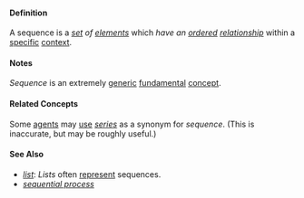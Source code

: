 #### Definition

A sequence is a *[set](https://github.com/gcassel/Modular-Organization-Terminology/blob/master/terms/set.md) of [elements](https://github.com/gcassel/Modular-Organization-Terminology/blob/master/terms/element.md)* which *have an [ordered](https://github.com/gcassel/Modular-Organization-Terminology/blob/master/terms/order.md) [relationship](https://github.com/gcassel/Modular-Organization-Terminology/blob/master/terms/relate.md)* within a [specific](https://github.com/gcassel/Modular-Organization-Terminology/blob/master/terms/specific.md) [context](https://github.com/gcassel/Modular-Organization-Terminology/blob/master/terms/context.md). 

#### Notes

*Sequence* is an extremely [generic](https://github.com/gcassel/Modular-Organization-Terminology/blob/master/terms/generic.md) [fundamental](https://github.com/gcassel/Modular-Organization-Terminology/blob/master/terms/base.md) [concept](https://github.com/gcassel/Modular-Organization-Terminology/blob/master/terms/concept.md).

#### Related Concepts

Some [agents](https://github.com/gcassel/Modular-Organization-Terminology/blob/master/terms/agent.md) may [use](https://github.com/gcassel/Modular-Organization-Terminology/blob/master/terms/use.md) *[series](https://github.com/gcassel/Modular-Organization-Terminology/blob/master/terms/series.md)* as a synonym for *sequence*. (This is inaccurate, but may be roughly useful.)

#### See Also

* *[list](https://github.com/gcassel/Modular-Organization-Terminology/blob/master/terms/list.md)*: *Lists* often [represent](https://github.com/gcassel/Modular-Organization-Terminology/blob/master/terms/represent.md) sequences.
* *[sequential process](https://github.com/gcassel/Modular-Organization-Terminology/blob/master/compound-terms/sequential-process.md)*

